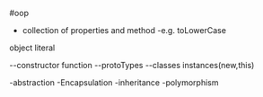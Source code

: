 

#oop

<!-- objects -->
- collection of properties and method
-e.g. toLowerCase

<!-- ##why use oop -->

<!-- part of oop -->
object literal

--constructor function
--protoTypes
--classes
instances(new,this)

<!-- four pillars -->
<!-- study from chatGpt -->
-abstraction
-Encapsulation
-inheritance
-polymorphism